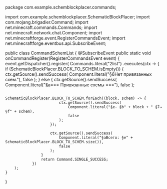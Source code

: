 package com.example.schemblockplacer.commands;

import com.example.schemblockplacer.SchematicBlockPlacer;
import com.mojang.brigadier.Command;
import net.minecraft.commands.Commands;
import net.minecraft.network.chat.Component;
import net.minecraftforge.event.RegisterCommandsEvent;
import net.minecraftforge.eventbus.api.SubscribeEvent;

public class CommandSchemList {
    @SubscribeEvent
    public static void onCommandRegister(RegisterCommandsEvent event) {
        event.getDispatcher().register(
            Commands.literal("2list")
                .executes(ctx -> {
                    if (SchematicBlockPlacer.BLOCK_TO_SCHEM.isEmpty()) {
                        ctx.getSource().sendSuccess(
                            Component.literal("§6Нет привязанных схем."),
                            false
                        );
                    } else {
                        ctx.getSource().sendSuccess(
                            Component.literal("§a=== Привязанные схемы ==="),
                            false
                        );
                        
                        SchematicBlockPlacer.BLOCK_TO_SCHEM.forEach((block, schem) -> {
                            ctx.getSource().sendSuccess(
                                Component.literal("§e- §b" + block + " §7→ §f" + schem),
                                false
                            );
                        });
                        
                        ctx.getSource().sendSuccess(
                            Component.literal("§aВсего: §e" + SchematicBlockPlacer.BLOCK_TO_SCHEM.size()),
                            false
                        );
                    }
                    return Command.SINGLE_SUCCESS;
                })
        );
    }
}
